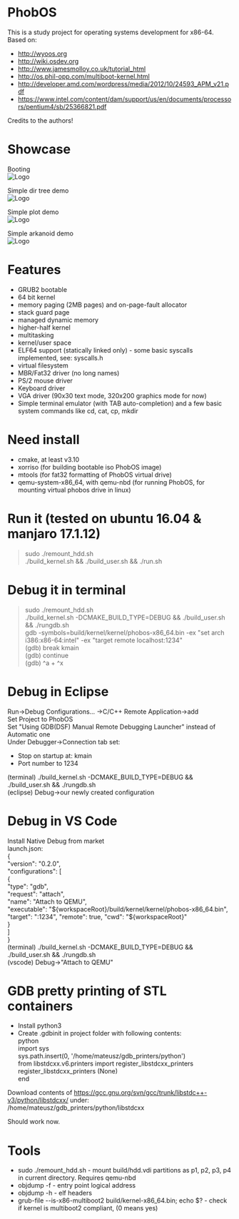 # PhobOS
This is a study project for operating systems development for x86-64.
Based on:  
 + http://wyoos.org  
 + http://wiki.osdev.org
 + http://www.jamesmolloy.co.uk/tutorial_html  
 + http://os.phil-opp.com/multiboot-kernel.html  
 + http://developer.amd.com/wordpress/media/2012/10/24593_APM_v21.pdf
 + https://www.intel.com/content/dam/support/us/en/documents/processors/pentium4/sb/25366821.pdf  
 
Credits to the authors!  
  
# Showcase
Booting  
![Logo](https://github.com/mateuszmidor/OsDev/blob/master/media/boot.gif)
  
Simple dir tree demo  
![Logo](https://github.com/mateuszmidor/OsDev/blob/master/media/tree.gif)
  
Simple plot demo  
![Logo](https://github.com/mateuszmidor/OsDev/blob/master/media/plot.gif)
  
Simple arkanoid demo  
![Logo](https://github.com/mateuszmidor/OsDev/blob/master/media/arkanoid.gif)
  
# Features
 + GRUB2 bootable
 + 64 bit kernel
 + memory paging (2MB pages) and on-page-fault allocator
 + stack guard page
 + managed dynamic memory
 + higher-half kernel
 + multitasking
 + kernel/user space
 + ELF64 support (statically linked only) - some basic syscalls implemented, see: syscalls.h
 + virtual filesystem 
 + MBR/Fat32 driver (no long names)
 + PS/2 mouse driver
 + Keyboard driver
 + VGA driver (90x30 text mode, 320x200 graphics mode for now)
 + Simple terminal emulator (with TAB auto-completion) and a few basic system commands like cd, cat, cp, mkdir
 
# Need install
 + cmake, at least v3.10
 + xorriso (for building bootable iso PhobOS image)
 + mtools (for fat32 formatting of PhobOS virtual drive)
 + qemu-system-x86_64, with qemu-nbd (for running PhobOS, for mounting virtual phobos drive in linux)

# Run it (tested on ubuntu 16.04 & manjaro 17.1.12)
> sudo ./remount_hdd.sh  
> ./build_kernel.sh && ./build_user.sh && ./run.sh

# Debug it in terminal
> sudo ./remount_hdd.sh  
> ./build_kernel.sh -DCMAKE_BUILD_TYPE=DEBUG && ./build_user.sh && ./rungdb.sh  
> gdb -symbols=build/kernel/kernel/phobos-x86_64.bin -ex "set arch i386:x86-64:intel" -ex "target remote localhost:1234"  
(gdb) break kmain  
(gdb) continue  
(gdb) ^a + ^x

# Debug in Eclipse
Run->Debug Configurations... ->C/C++ Remote Application->add  
Set Project to PhobOS  
Set "Using GDB(DSF) Manual Remote Debugging Launcher" instead of Automatic one  
Under Debugger->Connection tab set:
 + Stop on startup at: kmain  
 + Port number to 1234  
 
(terminal) ./build_kernel.sh -DCMAKE_BUILD_TYPE=DEBUG && ./build_user.sh && ./rungdb.sh  
(eclipse) Debug->our newly created configuration  

# Debug in VS Code
Install Native Debug from market  
launch.json:  
{  
    "version": "0.2.0",  
    "configurations": [  
      {  
        "type": "gdb",  
        "request": "attach",  
        "name": "Attach to QEMU",  
        "executable": "${workspaceRoot}/build/kernel/kernel/phobos-x86_64.bin",  
        "target": ":1234",  
        "remote": true,  
        "cwd": "${workspaceRoot}"  
      }  
    ]  
}  
(terminal) ./build_kernel.sh -DCMAKE_BUILD_TYPE=DEBUG && ./build_user.sh && ./rungdb.sh  
(vscode) Debug->"Attach to QEMU"  

# GDB pretty printing of STL containers
 + Install python3
 + Create .gdbinit in project folder with following contents:  
python  
import sys  
sys.path.insert(0, '/home/mateusz/gdb_printers/python')  
from libstdcxx.v6.printers import register_libstdcxx_printers  
register_libstdcxx_printers (None)  
end  

Download contents of https://gcc.gnu.org/svn/gcc/trunk/libstdc++-v3/python/libstdcxx/ under:  
/home/mateusz/gdb_printers/python/libstdcxx  

Should work now.

# Tools
 + sudo ./remount_hdd.sh - mount build/hdd.vdi partitions as p1, p2, p3, p4 in current directory. Requires qemu-nbd
 + objdump -f - entry point logical address
 + objdump -h - elf headers
 + grub-file --is-x86-multiboot2 build/kernel-x86_64.bin; echo $? - check if kernel is multiboot2 compliant, (0 means yes)
